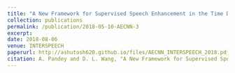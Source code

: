 ```yaml
---
title: "A New Framework for Supervised Speech Enhancement in the Time Domain"
collection: publications
permalink: /publication/2018-05-10-AECNN-3
excerpt: 
date: 2018-08-06
venue: INTERSPEECH
paperurl: http://ashutosh620.github.io/files/AECNN_INTERSPEECH_2018.pdf
citation: A. Pandey and D. L. Wang, "A New Framework for Supervised Speech Enhancement in the Time Domain," in <i>proceedings of INTERSPEECH</i>, 2018, pp. 1136-1140.
---
```

